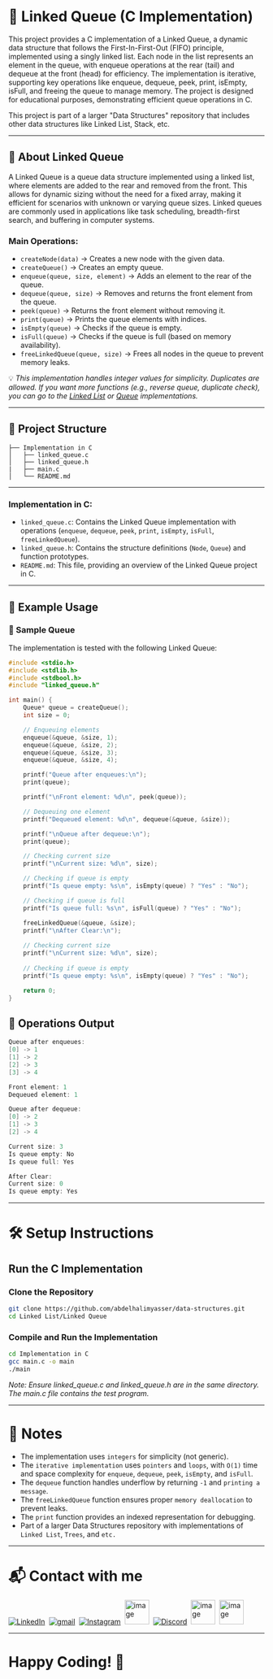 # 🌟 Linked Queue (C Implementation)

This project provides a C implementation of a Linked Queue, a dynamic data structure that follows the First-In-First-Out (FIFO) principle, implemented using a singly linked list. Each node in the list represents an element in the queue, with enqueue operations at the rear (tail) and dequeue at the front (head) for efficiency. The implementation is iterative, supporting key operations like enqueue, dequeue, peek, print, isEmpty, isFull, and freeing the queue to manage memory. The project is designed for educational purposes, demonstrating efficient queue operations in C.

This project is part of a larger "Data Structures" repository that includes other data structures like Linked List, Stack, etc.

---

## 📌 About Linked Queue

A Linked Queue is a queue data structure implemented using a linked list, where elements are added to the rear and removed from the front. This allows for dynamic sizing without the need for a fixed array, making it efficient for scenarios with unknown or varying queue sizes. Linked queues are commonly used in applications like task scheduling, breadth-first search, and buffering in computer systems.

### Main Operations:
- `createNode(data)` → Creates a new node with the given data.
- `createQueue()` → Creates an empty queue.
- `enqueue(queue, size, element)` → Adds an element to the rear of the queue.
- `dequeue(queue, size)` → Removes and returns the front element from the queue.
- `peek(queue)` → Returns the front element without removing it.
- `print(queue)` → Prints the queue elements with indices.
- `isEmpty(queue)` → Checks if the queue is empty.
- `isFull(queue)` → Checks if the queue is full (based on memory availability).
- `freeLinkedQueue(queue, size)` → Frees all nodes in the queue to prevent memory leaks.

💡 *This implementation handles integer values for simplicity. Duplicates are allowed. If you want more functions (e.g., reverse queue, duplicate check), you can go to the [Linked List](https://github.com/abdelhalimyasser/Data-Structures/tree/main/Linked%20List/Linked%20List/Implementation%20of%20Linked%20List%20in%20C) or [Queue](https://github.com/abdelhalimyasser/Data-Structures/tree/main/Queue/Implementation%20of%20Queue%20in%20C) implementations.*

---

## 📂 Project Structure
```
├── Implementation in C
│   ├── linked_queue.c
│   ├── linked_queue.h
|   ├── main.c
│   └── README.md
```
---

### Implementation in C:
- `linked_queue.c`: Contains the Linked Queue implementation with operations (`enqueue`, `dequeue`, `peek`, `print`, `isEmpty`, `isFull`, `freeLinkedQueue`).
- `linked_queue.h`: Contains the structure definitions (`Node`, `Queue`) and function prototypes.
- `README.md`: This file, providing an overview of the Linked Queue project in C.

---

## 🧱 Example Usage

### 🌲 Sample Queue

The implementation is tested with the following Linked Queue:

```c
#include <stdio.h>
#include <stdlib.h>
#include <stdbool.h>
#include "linked_queue.h"

int main() {
    Queue* queue = createQueue();
    int size = 0;

    // Enqueuing elements
    enqueue(&queue, &size, 1);
    enqueue(&queue, &size, 2);
    enqueue(&queue, &size, 3);
    enqueue(&queue, &size, 4);

    printf("Queue after enqueues:\n");
    print(queue);

    printf("\nFront element: %d\n", peek(queue));

    // Dequeuing one element
    printf("Dequeued element: %d\n", dequeue(&queue, &size));

    printf("\nQueue after dequeue:\n");
    print(queue);

    // Checking current size
    printf("\nCurrent size: %d\n", size);

    // Checking if queue is empty
    printf("Is queue empty: %s\n", isEmpty(queue) ? "Yes" : "No");

    // Checking if queue is full
    printf("Is queue full: %s\n", isFull(queue) ? "Yes" : "No");

    freeLinkedQueue(&queue, &size);
    printf("\nAfter Clear:\n");
    
    // Checking current size
    printf("\nCurrent size: %d\n", size);
    
    // Checking if queue is empty
    printf("Is queue empty: %s\n", isEmpty(queue) ? "Yes" : "No");

    return 0;
}
```
## 🔁 Operations Output

```c
Queue after enqueues:
[0] -> 1
[1] -> 2
[2] -> 3
[3] -> 4

Front element: 1
Dequeued element: 1

Queue after dequeue:
[0] -> 2
[1] -> 3
[2] -> 4

Current size: 3
Is queue empty: No
Is queue full: Yes

After Clear:
Current size: 0
Is queue empty: Yes
```
---
# 🛠️ Setup Instructions
## Run the C Implementation
### Clone the Repository
```bash
git clone https://github.com/abdelhalimyasser/data-structures.git
cd Linked List/Linked Queue
```
### Compile and Run the Implementation
```bash
cd Implementation in C
gcc main.c -o main
./main
```

*Note: Ensure linked_queue.c and linked_queue.h are in the same directory. The main.c file contains the test program.*

---
# 🧾 Notes

- The implementation uses `integers` for simplicity (not generic).
- The `iterative implementation` uses `pointers` and `loops`, with `O(1)` time and space complexity for `enqueue`, `dequeue`, `peek`, `isEmpty`, and `isFull`.
- The `dequeue` function handles underflow by returning `-1` and `printing a message`.
- The `freeLinkedQueue` function ensures proper `memory deallocation` to prevent leaks.
- The `print` function provides an indexed representation for debugging.
- Part of a larger Data Structures repository with implementations of `Linked List`, `Trees`, and `etc.`
---

# 📬 Contact with me

<p align="left">
  <a href="https://linkedin.com/in/abdelhalimyasser"><img src="https://skillicons.dev/icons?i=linkedin" alt="LinkedIn" /></a>&nbsp;
  <a href="mailto:abdelhalimyasser88@gmail.com?subject=Collaboration&body=hi%2C%20abdelhalim%20-%20I%20want%20to%20collaborate%20with%20you%20in..."><img src="https://skillicons.dev/icons?i=gmail" alt="gmail" /></a>&nbsp;
  <a href="https://instagram.com/abdelhalim__yasser"><img src="https://skillicons.dev/icons?i=instagram" alt="Instagram" /></a>&nbsp;
  <a href="https://x.com/abdelhalimyass"><img width="48" height="48" alt="image" src="https://github.com/user-attachments/assets/e21830c6-ccff-4860-a839-02b817a519b8" alt="X" /></a>&nbsp;
  <a href="https://discord.com/abdelhalimyasser"><img src="https://skillicons.dev/icons?i=discord" alt="Discord" /></a>&nbsp;
  <a href="https://wechat.com/abdelhalimyasser"><img width="48" height="48" alt="image" src="https://github.com/user-attachments/assets/ac94c75c-1efe-4aff-aefc-e62a806f86e6" alt="Wechat" /></a>&nbsp;
  <a href="https://vk.com/abdelhalimyasser"><img width="48" height="48" alt="image" src="https://github.com/user-attachments/assets/c22a431c-b8b3-43de-a8a1-d2f20d55ad9c" alt="Vk" /></a>
</p>

---

# Happy Coding! 🚀
